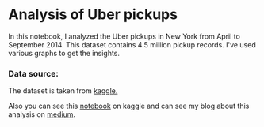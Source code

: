 # Analysis of Uber pickups
In this notebook, I analyzed the Uber pickups in New York from April to September 2014. This dataset contains 4.5 million pickup records. I've used various graphs to get the insights.

### Data source:
The dataset is taken from [kaggle.](https://www.kaggle.com/fivethirtyeight/uber-pickups-in-new-york-city)

Also you can see this [notebook](https://www.kaggle.com/nileshsuryavanshi/uber-pickups-data-analysis) on kaggle and can see my blog about this analysis on [medium](https://nileshsuryavanshi395.medium.com/a-simple-analysis-of-uber-pickups-5276a10ec531).
